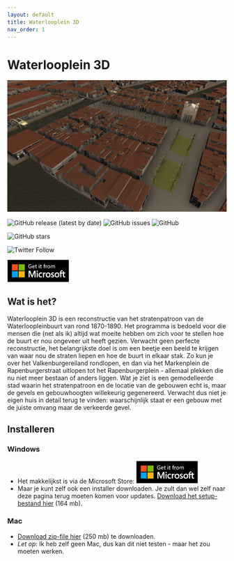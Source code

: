 ```yaml
---
layout: default
title: Waterlooplein 3D
nav_order: 1
---
```


# Waterlooplein 3D

![Screenshot](https://raw.githubusercontent.com/ElmarJ/Waterlooplein3D/master/source/Waterlooplein3D/Assets/Images/Luchtfoto.png "Luchtfoto in Waterlooplein 3D")

![GitHub release (latest by date)](https://img.shields.io/github/v/release/elmarj/waterlooplein3d)
![GitHub issues](https://img.shields.io/github/issues/elmarj/waterlooplein3d)
![GitHub](https://img.shields.io/github/license/elmarj/waterlooplein3d)


![GitHub stars](https://img.shields.io/github/stars/elmarj/waterlooplein3d?style=social)

![Twitter Follow](https://img.shields.io/twitter/follow/elmarj?style=social)

<a href='//www.microsoft.com/store/apps/9PFFX4W0P498?cid=storebadge&ocid=badge'><img src='WindowsStoreBadge.png' alt='English badge' style='width: 142px; height: 52px;'/></a>


## Wat is het?

Waterlooplein 3D is een reconstructie van het stratenpatroon van de Waterloopleinbuurt van rond 1870-1890. Het programma is bedoeld voor die mensen die (net als ik) altijd wat moeite hebben om zich voor te stellen hoe de buurt er nou ongeveer uit heeft gezien. Verwacht geen perfecte reconstructie, het belangrijkste doel is om een beetje een beeld te krijgen van waar nou de straten liepen en hoe de buurt in elkaar stak. Zo kun je over het Valkenburgereiland rondlopen, en dan via het Markenplein de Rapenburgerstraat uitlopen tot het Rapenburgerplein - allemaal plekken die nu niet meer bestaan of anders liggen. Wat je ziet is een gemodelleerde stad waarin het stratenpatroon en de locatie van de gebouwen echt is, maar de gevels en gebouwhoogten willekeurig gegenereerd. Verwacht dus niet je eigen huis in detail terug te vinden: waarschijnlijk staat er een gebouw met de juiste omvang maar de verkeerde gevel.

## Installeren

### Windows
- Het makkelijkst is via de Microsoft Store: <a href='//www.microsoft.com/store/apps/9PFFX4W0P498?cid=storebadge&ocid=badge'><img src='WindowsStoreBadge.png' alt='English badge' style='width: 142px; height: 52px;'/></a>
- Maar je kunt zelf ook een installer downloaden. Je zult dan wel zelf naar deze pagina terug moeten komen voor updates. [Download het setup-bestand hier](https://github.com/ElmarJ/Waterlooplein3D/releases/latest/download/waterlooplein3d_win32_setup.exe) (164 mb).

### Mac

- [Download zip-file hier](https://github.com/ElmarJ/Waterlooplein3D/releases/latest/download/waterlooplein3d_mac.zip) (250 mb) te downloaden.
- *Let op*: Ik heb zelf geen Mac, dus kan dit niet testen - maar het zou moeten werken.